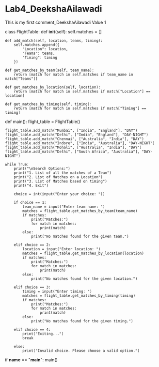 # Lab4_DeekshaAilawadi
This is my first comment_DeekshaAilawadi Value 1

class FlightTable:
    def __init__(self):
        self.matches = []

    def add_match(self, location, teams, timing):
        self.matches.append({
            "Location": location,
            "Teams": teams,
            "Timing": timing
        })

    def get_matches_by_team(self, team_name):
        return [match for match in self.matches if team_name in match["Teams"]]

    def get_matches_by_location(self, location):
        return [match for match in self.matches if match["Location"] == location]

    def get_matches_by_timing(self, timing):
        return [match for match in self.matches if match["Timing"] == timing]


def main():
    flight_table = FlightTable()

    flight_table.add_match("Mumbai", ["India", "England"], "DAY")
    flight_table.add_match("Delhi", ["India", "England"], "DAY-NIGHT")
    flight_table.add_match("Chennai", ["Australia", "India"], "DAY")
    flight_table.add_match("Indore", ["India", "Australia"], "DAY-NIGHT")
    flight_table.add_match("Mohali", ["Australia", "India"], "DAY")
    flight_table.add_match("Delhi", ["South Africa", "Australia"], "DAY-NIGHT")

    while True:
        print("\nSearch Options:")
        print("1. List of all the matches of a Team")
        print("2. List of Matches on a Location")
        print("3. List of Matches based on timing")
        print("4. Exit")

        choice = int(input("Enter your choice: "))

        if choice == 1:
            team_name = input("Enter team name: ")
            matches = flight_table.get_matches_by_team(team_name)
            if matches:
                print("Matches:")
                for match in matches:
                    print(match)
            else:
                print("No matches found for the given team.")

        elif choice == 2:
            location = input("Enter location: ")
            matches = flight_table.get_matches_by_location(location)
            if matches:
                print("Matches:")
                for match in matches:
                    print(match)
            else:
                print("No matches found for the given location.")

        elif choice == 3:
            timing = input("Enter timing: ")
            matches = flight_table.get_matches_by_timing(timing)
            if matches:
                print("Matches:")
                for match in matches:
                    print(match)
            else:
                print("No matches found for the given timing.")

        elif choice == 4:
            print("Exiting...")
            break

        else:
            print("Invalid choice. Please choose a valid option.")


if __name__ == "__main__":
    main()
